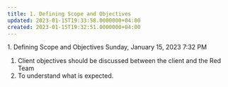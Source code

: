 ```yaml
---
title: 1. Defining Scope and Objectives
updated: 2023-01-15T19:33:58.0000000+04:00
created: 2023-01-15T19:32:51.0000000+04:00
---
```


1\. Defining Scope and Objectives
Sunday, January 15, 2023
7:32 PM
1.  Client objectives should be discussed between the client and the Red Team
2.  To understand what is expected.
